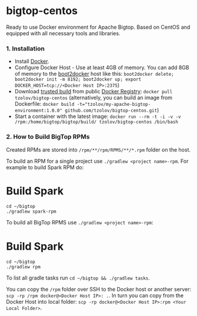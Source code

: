 # bigtop-centos
Ready to use Docker environment for Apache Bigtop. Based on CentOS and equipped with all necessary tools and libraries. 

### 1. Installation

* Install [Docker](https://www.docker.io/).
* Configure Docker Host - Use at least 4GB of memory. You can add 8GB of memory to the [boot2docker](http://boot2docker.io/) host like this: `boot2docker delete; boot2docker init -m 8192; boot2docker up; export DOCKER_HOST=tcp://<Docker Host IP>:2375`)
* Download [trusted build](https://registry.hub.docker.com/u/tzolov/bigtop-centos/) from public [Docker Registry](https://index.docker.io/): `docker pull tzolov/bigtop-centos` (alternatively, you can build an image from Dockerfile: `docker build -t="tzolov/my-apache-bigtop-environment:1.0.0" github.com/tzolov/bigtop-centos.git`)
* Start a container with the latest image: `docker run --rm -t -i -v -v /rpm:/home/bigtop/bigtop/build/ tzolov/bigtop-centos /bin/bash`

### 2. How to Build BigTop RPMs

Created RPMs are stored into `/rpm/**/rpm/RPMS/**/*.rpm` folder on the host.  

To build an RPM for a single project use `./gradlew <project name>-rpm`. For example to build Spark RPM do:

  # Build Spark 
    cd ~/bigtop
    ./gradlew spark-rpm

To build all BigTop RPMS use `./gradlew <project name>-rpm`:

  # Build Spark 
    cd ~/bigtop
    ./gradlew rpm

To list all gradle tasks run `cd ~/bigtop && ./gradlew tasks`.

You can copy the `/rpm` folder over SSH to the Docker host or another server: `scp -rp /rpm docker@<Docker Host IP>: .`. In turn you can copy from the Docker Host into local folder: `scp -rp docker@<Docker Host IP>:rpm <Your Local Folder>`.
    
